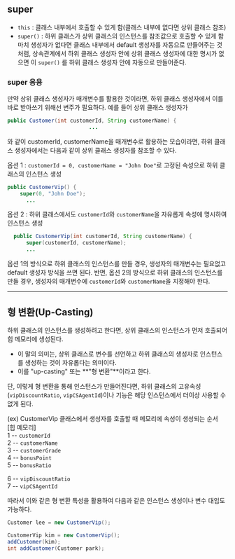 ## super
- `this` : 클래스 내부에서 호출할 수 있게 함(클래스 내부에 없다면 상위 클래스 참조)
- `super()` : 하위 클래스가 상위 클래스의 인스턴스를 참조값으로 호출할 수 있게 함  
마치 생성자가 없다면 클래스 내부에서 default 생성자를 자동으로 만들어주는 것처럼, 상속관계에서 하위 클래스 생성자 안에 상위 클래스 생성자에 대한 명시가 없으면 이 `super()` 를 하위 클래스 생성자 안에 자동으로 만들어준다.

### super 응용
만약 상위 클래스 생성자가 매개변수를 활용한 것이라면, 하위 클래스 생성자에서 이를 바로 받아쓰기 위해선 변주가 필요하다. 예를 들어 상위 클래스 생성자가
```java
public Customer(int customerId, String customerName) {
                          ...

```
와 같이 customerId, customerName을 매개변수로 활용하는 모습이라면, 하위 클래스 생성자에서는 다음과 같이 상위 클래스 생성자를 참조할 수 있다.

옵션 1 : `customerId = 0, customerName = "John Doe"`로 고정된 속성으로 하위 클래스의 인스턴스 생성

```java
public CustomerVip() {
	super(0, "John Doe");
      ...
```

옵션 2 : 하위 클래스에서도 `customerId`와 `customerName`을 자유롭게 속성에 명시하여 인스턴스 생성

```java
  public CustomerVip(int customerId, String customerName) {
      super(customerId, customerName);
      ...
```

옵션 1의 방식으로 하위 클래스의 인스턴스를 만들 경우, 생성자의 매개변수는 필요없고 default 생성자 방식을 쓰면 된다. 반면, 옵션 2의 방식으로 하위 클래스의 인스턴스를 만들 경우, 생성자의 매개변수에 `customerId`와 `customerName`을 지정해야 한다.


----

## 형 변환(Up-Casting)
하위 클래스의 인스턴스를 생성하려고 한다면, 상위 클래스의 인스턴스가 먼저 호출되어 힙 메모리에 생성된다.
- 이 말의 의미는, 상위 클래스로 변수를 선언하고 하위 클래스의 생성자로 인스턴스를 생성하는 것이 자유롭다는 의미이다.
- 이를 "up-casting" 또는 **"형 변환"**이라고 한다.  

단, 이렇게 형 변환을 통해 인스턴스가 만들어진다면, 하위 클래스의 고유속성(`vipDiscountRatio`, `vipCSAgentId`)이나 기능은 해당 인스턴스에서 더이상 사용할 수 없게 된다.  

(ex) CustomerVip 클래스에서 생성자를 호출할 때 메모리에 속성이 생성되는 순서  
[힙 메모리]  
1 -- `customerId`  
2 -- `customerName`  
3 -- `customerGrade`  
4 -- `bonusPoint`  
5 -- `bonusRatio`  

6 -- `vipDiscountRatio`  
7 -- `vipCSAgentId`  


따라서 이와 같은 형 변환 특성을 활용하여 다음과 같은 인스턴스 생성이나 변수 대입도 가능하다.
```java
Customer lee = new CustomerVip();

CustomerVip kim = new CustomerVip();
addCustomer(kim);
int addCustomer(Customer park);
```